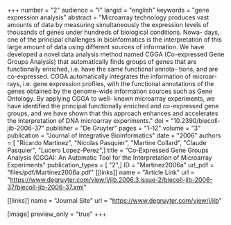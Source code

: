 +++
number = "2"
audience = "I"
langid = "english"
keywords = "gene expression analysis"
abstract = "Microarray technology produces vast amounts of data by measuring simultaneously the expression levels of thousands of genes under hundreds of biological conditions. Nowa- days, one of the principal challenges in bioinformatics is the interpretation of this large amount of data using different sources of information. We have developed a novel data analysis method named CGGA (Co-expressed Gene Groups Analysis) that automatically finds groups of genes that are functionally enriched, i.e. have the same functional annota- tions, and are co-expressed. CGGA automatically integrates the information of microar- rays, i.e. gene expression profiles, with the functional annotations of the genes obtained by the genome-wide information sources such as Gene Ontology. By applying CGGA to well- known microarray experiments, we have identified the principal functionally enriched and co-expressed gene groups, and we have shown that this approach enhances and accelerates the interpretation of DNA microarray experiments."
doi = "10.2390/biecoll-jib-2006-37"
publisher = "De Gruyter"
pages = "1–12"
volume = "3"
publication = "Journal of Integrative Bioinformatics"
date = "2006"
authors = [ "Ricardo Martinez", "Nicolas Pasquier", "Martine Collard", "Claude Pasquier", "Lucero Lopez-Perez",]
title = "Co-Expressed Gene Groups Analysis (CGGA): An Automatic Tool for the Interpretation of Microarray Experiments"
publication_types = [ "2",]
ID = "Martinez2006a"
url_pdf = "files/pdf/Martinez2006a.pdf"
[[links]]
name = "Article Link"
url = "https://www.degruyter.com/view/j/jib.2006.3.issue-2/biecoll-jib-2006-37/biecoll-jib-2006-37.xml"

[[links]]
name = "Journal Site"
url = "https://www.degruyter.com/view/j/jib"

[image]
preview_only = "true"
+++
